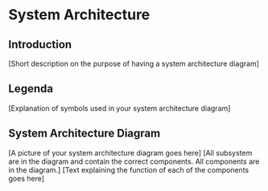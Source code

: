 # System Architecture

## Introduction

[Short description on the purpose of having a system architecture diagram]

## Legenda

[Explanation of symbols used in your system architecture diagram]

## System Architecture Diagram

[A picture of your system architecture diagram goes here]
[All subsystem are in the diagram and contain the correct components. All components are in the diagram.]
[Text explaining the function of each of the components goes here]